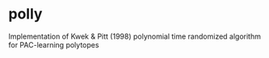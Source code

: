# polly
Implementation of Kwek &amp; Pitt (1998) polynomial time randomized algorithm for PAC-learning polytopes
